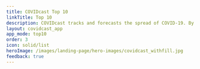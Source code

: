 ```yaml
---
title: COVIDcast Top 10
linkTitle: Top 10
description: COVIDcast tracks and forecasts the spread of COVID-19. By Carnegie Mellon's Delphi Research Group.
layout: covidcast_app
app_mode: top10
order: 3
icon: solid/list
heroImage: /images/landing-page/hero-images/covidcast_withfill.jpg
feedback: true
---
```

